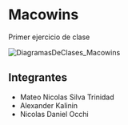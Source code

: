 # Macowins
Primer ejercicio de clase

![DiagramasDeClases_Macowins](https://user-images.githubusercontent.com/81933626/162109288-319a20c8-8973-4d20-b3bb-74378c1e4007.png)

## Integrantes
- Mateo Nicolas Silva Trinidad
- Alexander Kalinin
- Nicolas Daniel Occhi

